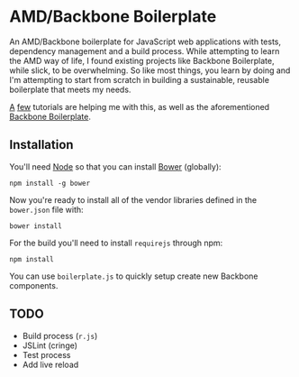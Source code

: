 # AMD/Backbone Boilerplate 

An AMD/Backbone boilerplate for JavaScript web applications with tests, dependency management and a build process. While attempting to learn the AMD way of life, I found existing projects like Backbone Boilerplate, while slick, to be overwhelming. So like most things, you learn by doing and I'm attempting to start from scratch in building a sustainable, reusable boilerplate that meets my needs.  

[A](http://www.henriquebarroso.com/creating-a-dynamic-modular-multi-page-app-with-backbone-js-and-requirejs/) [few](http://backbonetutorials.com/organizing-backbone-using-modules/) tutorials are helping me with this, as well as the aforementioned [Backbone Boilerplate](https://github.com/backbone-boilerplate/backbone-boilerplate).

## Installation

You'll need [Node](http://nodejs.org) so that you can install [Bower](https://github.com/bower/bower) (globally):

    npm install -g bower

Now you're ready to install all of the vendor libraries defined in the `bower.json` file with:

    bower install

For the build you'll need to install `requirejs` through npm:

    npm install


You can use `boilerplate.js` to quickly setup create new Backbone components.

## TODO
* Build process (`r.js`)
* JSLint (cringe)
* Test process
* Add live reload